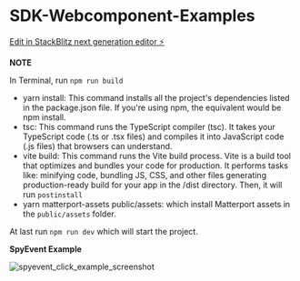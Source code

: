 # SDK-Webcomponent-Examples

[Edit in StackBlitz next generation editor ⚡️](https://stackblitz.com/~/github.com/hyk-matterport/web-component-examples)

**NOTE**

In Terminal, run `npm run build`
- yarn install: This command installs all the project's dependencies listed in the package.json file. If you're using npm, the equivalent would be npm install. 
- tsc: This command runs the TypeScript compiler (tsc). It takes your TypeScript code (.ts or .tsx files) and compiles it into JavaScript code (.js files) that browsers can understand.
- vite build: This command runs the Vite build process. Vite is a build tool that optimizes and bundles your code for production. It performs tasks like: minifying code, bundling JS, CSS, and other files generating production-ready build for your app in the /dist directory.
Then, it will run `postinstall`
- yarn matterport-assets public/assets: which install Matterport assets in the `public/assets` folder.

At last run `npm run dev` which will start the project.


**SpyEvent Example**

![spyevent_click_example_screenshot](https://github.com/user-attachments/assets/9ff6cea4-358f-4da3-a540-2e1f3663503c)


